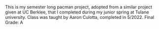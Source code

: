 This is my semester long pacman project, adopted from a similar project given at UC Berklee, that I completed during my junior spring at Tulane university. 
Class was taught by Aaron Culotta, completed in 5/2022. Final Grade: A

